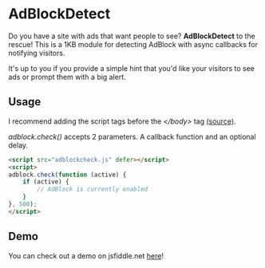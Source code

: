 # AdBlockDetect 

Do you have a site with ads that want people to see? **AdBlockDetect** to the rescue! This is a 1KB module for detecting AdBlock with async callbacks for notifying visitors.

It's up to you if you provide a simple hint that you'd like your visitors to see ads or prompt them with a big alert.

## Usage

I recommend adding the script tags before the _\</body>_ tag [(source)](https://developer.yahoo.com/performance/rules.html#js_bottom).

_adblock.check()_ accepts 2 parameters. A callback function and an optional delay. 

```html
<script src="adblockcheck.js" defer></script>
<script>
adblock.check(function (active) {
    if (active) {
        // AdBlock is currently enabled
    }
}, 500);
</script>
```

## Demo

You can check out a demo on jsfiddle.net [here](http://jsfiddle.net/jillesme/ejq98wem/)!
